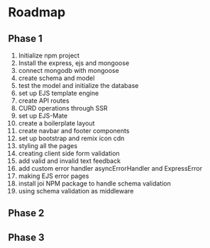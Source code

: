 # Roadmap 

## Phase 1

1. Initialize npm project
2. Install the express, ejs and mongoose
3. connect mongodb with mongoose
4. create schema and model
5. test the model and initialize the database
6. set up EJS template engine
7. create API routes
8. CURD operations through SSR
9. set up EJS-Mate
10. create a boilerplate layout
11. create navbar and footer components
12. set up bootstrap and remix icon cdn
13. styling all the pages
14. creating client side form validation
15. add valid and invalid text feedback
16. add custom error handler asyncErrorHandler and ExpressError
17. making EJS error pages
18. install joi NPM package to handle schema validation
19. using schema validation as middleware

## Phase 2



## Phase 3



